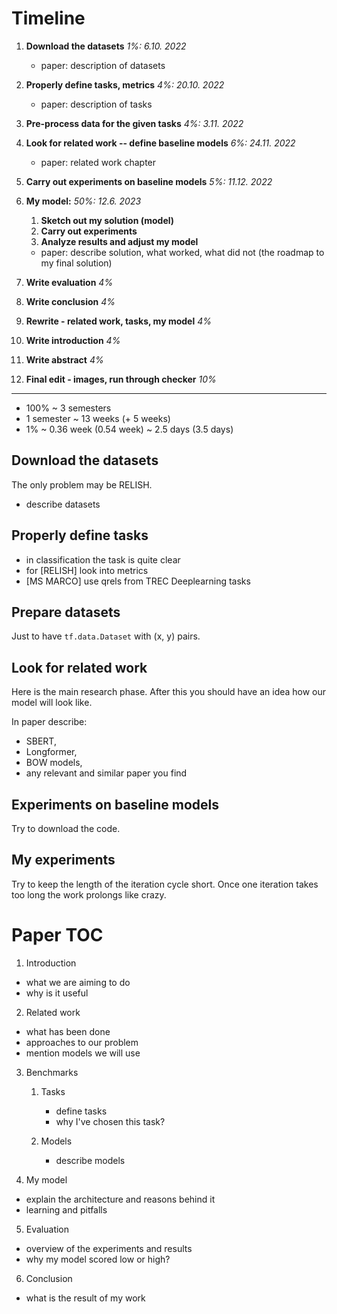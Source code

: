 # Timeline

1. **Download the datasets** *1%: 6.10. 2022*
    - paper: description of datasets
2. **Properly define tasks, metrics** *4%: 20.10. 2022*
    - paper: description of tasks
3. **Pre-process data for the given tasks** *4%: 3.11. 2022*
4. **Look for related work -- define baseline models** *6%: 24.11. 2022*
    - paper: related work chapter
5. **Carry out experiments on baseline models** *5%: 11.12. 2022*
6. **My model:** *50%: 12.6. 2023*
    1. **Sketch out my solution (model)**
    2. **Carry out experiments**
    3. **Analyze results and adjust my model**
    - paper: describe solution, what worked, what did not (the roadmap to my
    final solution)

8. **Write evaluation** *4%*
9. **Write conclusion** *4%*
10. **Rewrite - related work, tasks, my model** *4%*
11. **Write introduction** *4%*
12. **Write abstract** *4%*

13. **Final edit - images, run through checker** *10%*
---

- 100% ~ 3 semesters
- 1 semester ~ 13 weeks (+ 5 weeks)
- 1% ~ 0.36 week (0.54 week) ~ 2.5 days (3.5 days)


## Download the datasets

The only problem may be RELISH.
- describe datasets

## Properly define tasks

- in classification the task is quite clear
- for [RELISH] look into metrics
- [MS MARCO] use qrels from TREC Deeplearning tasks

## Prepare datasets

Just to have `tf.data.Dataset` with (x, y) pairs.

## Look for related work

Here is the main research phase. After this you should have an idea how our
model will look like.

In paper describe:
  - SBERT,
  - Longformer,
  - BOW models,
  - any relevant and similar paper you find

## Experiments on baseline models

Try to download the code.

## My experiments

Try to keep the length of the iteration cycle short. Once one iteration takes
too long the work prolongs like crazy.


# Paper TOC

1. Introduction

- what we are aiming to do
- why is it useful

2. Related work

- what has been done
- approaches to our problem
- mention models we will use

3. Benchmarks
    1. Tasks

        - define tasks
        - why I've chosen this task?

    2. Models

        - describe models

4. My model

- explain the architecture and reasons behind it
- learning and pitfalls

5. Evaluation

- overview of the experiments and results
- why my model scored low or high?

6. Conclusion

- what is the result of my work


